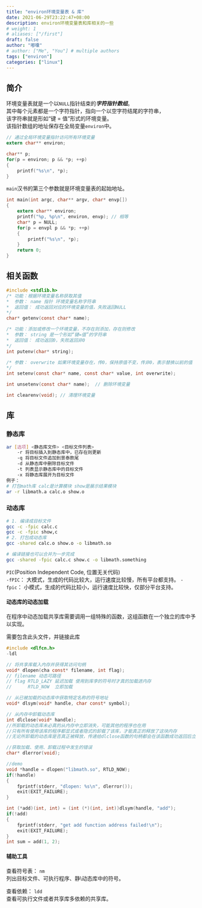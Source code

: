 ```yaml
---
title: "environ环境变量表 & 库"
date: 2021-06-29T23:22:47+08:00
description: environ环境变量表和库相关的一些
# weight: 1
# aliases: ["/first"]
draft: false
author: "嘟囔"
# author: ["Me", "You"] # multiple authors
tags: ["environ"]
categories: ["linux"]
---
```

## 简介

环境变量表就是一个以`NULL`指针结束的***字符指针数组***。  
其中每个元素都是一个字符指针，指向一个以空字符结尾的字符串，  
该字符串就是形如“键 = 值”形式的环境变量。  
该指针数组的地址保存在全局变量`environ`中。

```c
// 通过全局环境变量指针访问所有环境变量
extern char** environ;

char** p;
for(p = environ; p && *p; ++p) 
{
    printf("%s\n", *p);
}
```

`main`汉书的第三个参数就是环境变量表的起始地址。
```c
int main(int argc, char** argv, char* envp[])
{
    extern char** environ;
    printf("%p, %p\n", environ, envp); // 相等
    char* p = NULL;
    for(p = envpl p && *p; ++p) 
    {
        printf("%s\n", *p);
    }
    return 0;
}
```
## 相关函数

```c
#include <stdlib.h>
/* 功能：根据环境变量名称获取其值
*  参数： name 指针 环境变量名称字符串
*  返回值： 成功返回对应的环境变量的值，失败返回NULL
*/
char* getenv(const char* name);

/* 功能：添加或修改一个环境变量，不存在则添加，存在则修改
*  参数： string 是一个形如“键=值”的字符串
*  返回值： 成功返回0，失败返回非0
*/
int putenv(char* string);

/* 参数： overwrite 如果环境变量存在，传0，保持原值不变，传非0，表示替换以前的值
*/
int setenv(const char* name, const char* value, int overwrite);

int unsetenv(const char* name);  // 删除环境变量

int clearenv(void); // 清理环境变量
```

## 库

### 静态库
```sh
ar [选项] <静态库文件> <目标文件列表>
    -r 将目标插入到静态库中，已存在则更新
    -q 将目标文件追加到景泰款尾
    -d 从静态库中删除目标文件
    -t 列表显示静态库中的目标文件
    -x 将静态库展开为目标文件
例子：
# 打包math库 calc是计算模块 show是展示结果模块
ar -r libmath.a calc.o show.o
```

### 动态库
```sh
# 1. 编译成目标文件
gcc -c -fpic calc.c 
gcc -c -fpic show,c
# 2. 打包成动态库
gcc -shared calc.o show.o -o libmath.so

# 编译链接也可以合并为一步完成
gcc -shared -fpic calc.c show.c -o libmath.something
```

`PIC`(Position Independent Code, 位置无关代码)  
`-fPIC`： 大模式，生成的代码比较大，运行速度比较慢，所有平台都支持。
`-fpic`： 小模式，生成的代码比较小，运行速度比较快，仅部分平台支持。

#### 动态库的动态加载
在程序中动态加载共享库需要调用一组特殊的函数，这组函数在一个独立的库中予以实现。

需要包含此头文件，并链接此库
```c
#include <dlfcn.h>
-ldl

// 将共享库载入内存并获得其访问句柄
void* dlopen(cha const* filename, int flag);
// filename 动态可路径
// flag RTLD_LAZY 延迟加载 使用到库李的符号时才真的加载进内存
//      RTLD_NOW  立即加载

// 从已被加载的动态库中获取特定名称的符号地址
void* dlsym(void* handle, char const* symbol);

// 从内存中卸载动态库
int dlclose(void* handle);
//所卸载的动态库未必真的从内存中立即消失，可能其他的程序也在用
//只有所有使用该库的程序都显式或者隐式的卸载了该库，才能真正的释放了这块内存
//无论所卸载的动态库是否真正被释放，传递给dlclose函数的句柄都会在该函数成功返回后立即失效

//获取加载、使用、卸载过程中发生的错误
char* dlerror(void);

//demo
void *handle = dlopen("libmath.so", RTLD_NOW);
if(!handle) 
{
    fprintf(stderr, "dlopen: %s\n", dlerror());
    exit(EXIT_FAILURE);
}

int (*add)(int, int) = (int (*)(int, int))dlsym(handle, "add");
if(!add) 
{
    fprintf(stderr, "get add function address failed!\n");
    exit(EXIT_FAILURE);
}
int sum = add(1, 2);
```

#### 辅助工具
查看符号表： `nm`  
列出目标文件、可执行程序、静\动态库中的符号。

查看依赖： `ldd`  
查看可执行文件或者共享库多依赖的共享库。
